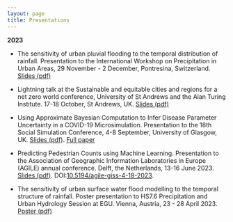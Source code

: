 ```yaml
---
layout: page
title: Presentations
---
```


**2023**
  * The sensitivity of urban pluvial flooding to the temporal distribution of rainfall. Presentation to the International Workshop on Precipitation in Urban Areas, 29 November - 2 December, Pontresina, Switzerland. [Slides (pdf)](https://masher92.github.io/pdfs/Prez_MollyAsher.pdf)

  * Lightning talk at the Sustainable and equitable cities and regions for a net zero world conference, University of St Andrews and the Alan Turing Institute. 17-18 October, St Andrews, UK. [Slides (pdf)](https://masher92.github.io/pdfs/Molly.pdf)

  * Using Approximate Bayesian Computation to Infer Disease Parameter Uncertainty in a COVID-19 Microsimulation. Presentation to the 18th Social Simulation Conference, 4-8 September, University of Glasgow, UK. [Slides (pdf)](https://masher92.github.io/pdfs/2023-09-SSC.pdf). [Full paper](https://www.nature.com/articles/s41598-023-35580-z)
 
  * Predicting Pedestrian Counts using Machine Learning. Presentation to the Association of Geographic Information Laboratories in Europe (AGILE) annual conference. Delft, the Netherlands, 13-16 June 2023. [Slides (pdf)](https://masher92.github.io/pdfs/2023-07-AGILE_ML.pdf). DOI:[10.5194/agile-giss-4-18-2023](https://agile-giss.copernicus.org/articles/4/18/2023/).
    
  * The sensitivity of urban surface water flood modelling to the temporal structure of rainfall. Poster presentation to HS7.6 Precipitation and Urban Hydrology Session at EGU. Vienna, Austria, 23 - 28 April 2023. [Poster (pdf)](https://masher92.github.io/pdfs/EGU_poster.pdf)


